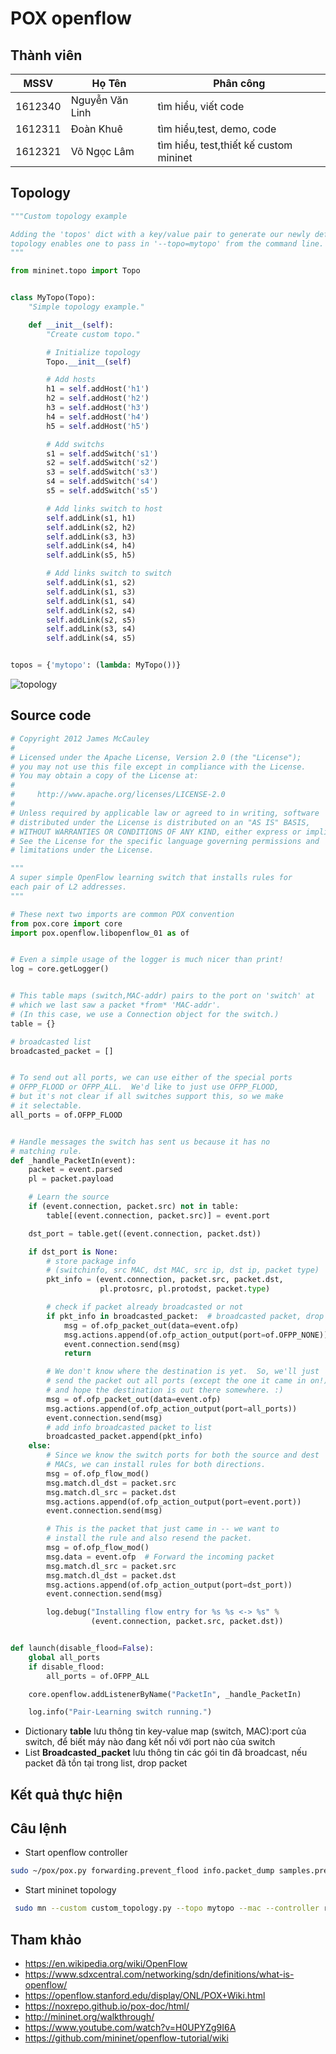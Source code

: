 # POX openflow

## Thành viên

| MSSV    | Họ Tên          | Phân công                              |
| ------- | --------------- | -------------------------------------- |
| 1612340 | Nguyễn Văn Linh | tìm hiểu, viết code                    |
| 1612311 | Đoàn Khuê       | tìm hiểu,test, demo, code              |
| 1612321 | Võ Ngọc Lâm     | tìm hiểu, test,thiết kế custom mininet |

## Topology

```python
"""Custom topology example

Adding the 'topos' dict with a key/value pair to generate our newly defined
topology enables one to pass in '--topo=mytopo' from the command line.
"""

from mininet.topo import Topo


class MyTopo(Topo):
    "Simple topology example."

    def __init__(self):
        "Create custom topo."

        # Initialize topology
        Topo.__init__(self)

        # Add hosts
        h1 = self.addHost('h1')
        h2 = self.addHost('h2')
        h3 = self.addHost('h3')
        h4 = self.addHost('h4')
        h5 = self.addHost('h5')

        # Add switchs
        s1 = self.addSwitch('s1')
        s2 = self.addSwitch('s2')
        s3 = self.addSwitch('s3')
        s4 = self.addSwitch('s4')
        s5 = self.addSwitch('s5')

        # Add links switch to host
        self.addLink(s1, h1)
        self.addLink(s2, h2)
        self.addLink(s3, h3)
        self.addLink(s4, h4)
        self.addLink(s5, h5)

        # Add links switch to switch
        self.addLink(s1, s2)
        self.addLink(s1, s3)
        self.addLink(s1, s4)
        self.addLink(s2, s4)
        self.addLink(s2, s5)
        self.addLink(s3, s4)
        self.addLink(s4, s5)


topos = {'mytopo': (lambda: MyTopo())}

```

![topology](https://raw.githubusercontent.com/nobabykill/python-project/master/POX%20openflow/images/topology.png)

## Source code

```python
# Copyright 2012 James McCauley
#
# Licensed under the Apache License, Version 2.0 (the "License");
# you may not use this file except in compliance with the License.
# You may obtain a copy of the License at:
#
#     http://www.apache.org/licenses/LICENSE-2.0
#
# Unless required by applicable law or agreed to in writing, software
# distributed under the License is distributed on an "AS IS" BASIS,
# WITHOUT WARRANTIES OR CONDITIONS OF ANY KIND, either express or implied.
# See the License for the specific language governing permissions and
# limitations under the License.

"""
A super simple OpenFlow learning switch that installs rules for
each pair of L2 addresses.
"""

# These next two imports are common POX convention
from pox.core import core
import pox.openflow.libopenflow_01 as of


# Even a simple usage of the logger is much nicer than print!
log = core.getLogger()


# This table maps (switch,MAC-addr) pairs to the port on 'switch' at
# which we last saw a packet *from* 'MAC-addr'.
# (In this case, we use a Connection object for the switch.)
table = {}

# broadcasted list
broadcasted_packet = []


# To send out all ports, we can use either of the special ports
# OFPP_FLOOD or OFPP_ALL.  We'd like to just use OFPP_FLOOD,
# but it's not clear if all switches support this, so we make
# it selectable.
all_ports = of.OFPP_FLOOD


# Handle messages the switch has sent us because it has no
# matching rule.
def _handle_PacketIn(event):
    packet = event.parsed
    pl = packet.payload

    # Learn the source
    if (event.connection, packet.src) not in table:
        table[(event.connection, packet.src)] = event.port

    dst_port = table.get((event.connection, packet.dst))

    if dst_port is None:
        # store package info
        # (switchinfo, src MAC, dst MAC, src ip, dst ip, packet type)
        pkt_info = (event.connection, packet.src, packet.dst,
                    pl.protosrc, pl.protodst, packet.type)

        # check if packet already broadcasted or not
        if pkt_info in broadcasted_packet:  # broadcasted packet, drop packet
            msg = of.ofp_packet_out(data=event.ofp)
            msg.actions.append(of.ofp_action_output(port=of.OFPP_NONE))
            event.connection.send(msg)
            return

        # We don't know where the destination is yet.  So, we'll just
        # send the packet out all ports (except the one it came in on!)
        # and hope the destination is out there somewhere. :)
        msg = of.ofp_packet_out(data=event.ofp)
        msg.actions.append(of.ofp_action_output(port=all_ports))
        event.connection.send(msg)
        # add info broadcasted packet to list
        broadcasted_packet.append(pkt_info)
    else:
        # Since we know the switch ports for both the source and dest
        # MACs, we can install rules for both directions.
        msg = of.ofp_flow_mod()
        msg.match.dl_dst = packet.src
        msg.match.dl_src = packet.dst
        msg.actions.append(of.ofp_action_output(port=event.port))
        event.connection.send(msg)

        # This is the packet that just came in -- we want to
        # install the rule and also resend the packet.
        msg = of.ofp_flow_mod()
        msg.data = event.ofp  # Forward the incoming packet
        msg.match.dl_src = packet.src
        msg.match.dl_dst = packet.dst
        msg.actions.append(of.ofp_action_output(port=dst_port))
        event.connection.send(msg)

        log.debug("Installing flow entry for %s %s <-> %s" %
                  (event.connection, packet.src, packet.dst))


def launch(disable_flood=False):
    global all_ports
    if disable_flood:
        all_ports = of.OFPP_ALL

    core.openflow.addListenerByName("PacketIn", _handle_PacketIn)

    log.info("Pair-Learning switch running.")
```

- Dictionary **table** lưu thông tin key-value map (switch, MAC):port của switch, để biết máy nào đang kết nối với port nào của switch
- List **Broadcasted_packet** lưu thông tin các gói tin đã broadcast, nếu packet đã tồn tại trong list, drop packet

## Kết quả thực hiện

## Câu lệnh

- Start openflow controller

```sh
sudo ~/pox/pox.py forwarding.prevent_flood info.packet_dump samples.pretty_log log.level --DEBUG
```

- Start mininet topology

```sh
 sudo mn --custom custom_topology.py --topo mytopo --mac --controller remote --switch ovsh
```

## Tham khảo

- <https://en.wikipedia.org/wiki/OpenFlow>
- <https://www.sdxcentral.com/networking/sdn/definitions/what-is-openflow/>
- <https://openflow.stanford.edu/display/ONL/POX+Wiki.html>
- <https://noxrepo.github.io/pox-doc/html/>
- <http://mininet.org/walkthrough/>
- <https://www.youtube.com/watch?v=H0UPYZg9I6A>
- <https://github.com/mininet/openflow-tutorial/wiki>

